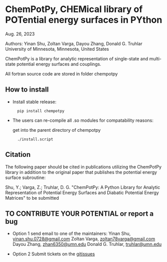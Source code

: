 
ChemPotPy, CHEMical library of POTential energy surfaces in PYthon 
==================================================================

Aug. 26, 2023

Authors: Yinan Shu, Zoltan Varga, Dayou Zhang, Donald G. Truhlar
University of Minnesota, Minnesota, United States

ChemPotPy is a library for analytic representation of single-state 
and multi-state potential energy surfaces and couplings. 

All fortran source code are stored in folder chempotpy 


How to install
--------------

* Install stable release:
  
        pip install chempotpy

* The users can re-compile all .so modules for compatability reasons:

  get into the parent directory of chempotpy 
   
        ./install.script  


Citation
--------

The following paper should be cited in publications utilizing the
ChemPotPy library in addition to the original paper that publishes 
the potential energy surface subroutine:

Shu, Y.; Varga, Z.; Truhlar, D. G.
"ChemPotPy: A Python Library for Analytic Representation of Potential 
Energy Surfaces and Diabatic Potential Energy Matrices"
to be submitted



TO CONTRIBUTE YOUR POTENTIAL or report a bug
--------------------------------------------
* Option 1
send email to one of the maintainers:
Yinan Shu, yinan.shu.0728@gmail.com
Zoltan Varga, zoltan78varga@gmail.com
Dayou Zhang, zhan6350@umn.edu
Donald G. Truhlar, truhlar@umn.edu
 
* Option 2
Submit tickets on the [gitissues](https://github.com/shuyinan/chempotpy/issues)
